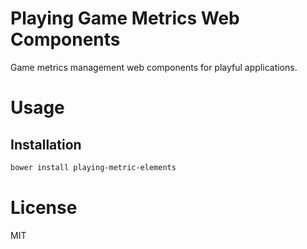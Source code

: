 Playing Game Metrics Web Components
===================================

Game metrics management web components for playful applications.

# Usage

## Installation

```bash
bower install playing-metric-elements
```

# License

MIT